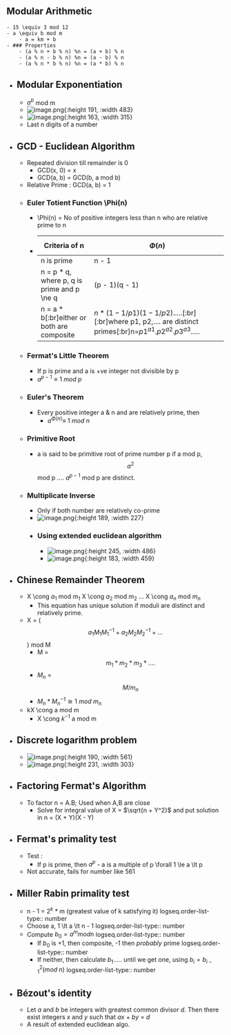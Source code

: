 ## Modular Arithmetic
	- 15 \equiv 3 mod 12
	- a \equiv b mod m
		- a = km + b
	- ### Properties
		- (a % n + b % n) %n = (a + b) % n
		- (a % n - b % n) %n = (a - b) % n
		- (a % n * b % n) %n = (a * b) % n
- ## Modular Exponentiation
	- $a^b$ mod m
	- ![image.png](../assets/image_1714039966539_0.png){:height 191, :width 483}
	- ![image.png](../assets/image_1714041024750_0.png){:height 163, :width 315}
	- Last n digits of a number
- ## GCD - Euclidean Algorithm
	- Repeated division till remainder is 0
		- GCD(x, 0) = x
		- GCD(a, b) = GCD(b, a mod b)
	- Relative Prime : GCD(a, b) = 1
	- ### Euler Totient Function \Phi(n)
		- \Phi(n) = No of positive integers less than n who are relative prime to n
		- |Criteria of n|$$\Phi(n)$$|
		  |--|--|
		  |n is prime|n - 1|
		  |n = p * q, where p, q is prime and p \ne q|(p - 1)(q - 1)|
		  |n = a * b[:br]either or both are composite|$n * (1 - 1/p1) (1 - 1/p2) .....$[:br][:br]where p1, p2,.... are distinct primes[:br]n=${p1}^{a1}.{p2}^{a2}.{p3}^{a3}.....$|
	- ### Fermat's Little Theorem
		- If p is prime and a is +ve integer not divisible by p
		- $a^{p-1}\equiv 1\ mod\ p$
	- ### Euler's Theorem
		- Every positive integer a & n and are relatively prime, then
			- $a^{\Phi(n)} \equiv\ 1\ mod\ n$
	- ### Primitive Root
		- a is said to be primitive root of prime number p if a mod p, $$a^2$$ mod p .... $a^{p-1}$ mod p are distinct.
	- ### Multiplicate Inverse
		- Only if both number are relatively co-prime
		- ![image.png](../assets/image_1714675325084_0.png){:height 189, :width 227}
		- ### Using extended euclidean algorithm
			- ![image.png](../assets/image_1714828535080_0.png){:height 245, :width 486}
			- ![image.png](../assets/image_1714828760651_0.png){:height 183, :width 459}
- ## Chinese Remainder Theorem
	- X \cong $a_1$ mod $m_1$
	  X \cong $a_2$ mod $m_2$
	  ...
	  X \cong $a_n$ mod $m_n$
		- This equation has unique solution if moduli are distinct and relatively prime.
	- X = ($$a_1M_1M_1^{-1} + a_2M_2M_2^{-1} + ...$$) mod M
		- M = $$m_1*m_2*m_3*....$$
		- $M_n$ = $$M/m_n$$
		- $M_n * M_n^{-1} \cong 1\ mod\ m_n$
	- kX \cong a mod m
		- X \cong $k^{-1}$ a mod m
- ## Discrete logarithm problem
	- ![image.png](../assets/image_1714831582740_0.png){:height 190, :width 561}
	- ![image.png](../assets/image_1714831700835_0.png){:height 231, :width 303}
- ## Factoring Fermat's Algorithm
	- To factor n = A.B; Used when A,B are close
		- Solve for integral value of X = $\sqrt{n + Y^2}$ and put solution in n = (X + Y)(X - Y)
- ## Fermat's primality test
	- Test :
		- If p is prime, then $a^p$ - a is a multiple of p \forall 1 \le a \lt p
	- Not accurate, fails for number like 561
- ## Miller Rabin primality test
	- n - 1 = $2^k$ * m (greatest value of k satisfying it)
	  logseq.order-list-type:: number
	- Choose a, 1 \lt a \lt n - 1
	  logseq.order-list-type:: number
	- Compute $b_0=a^m mod n$
	  logseq.order-list-type:: number
		- If $b_0$ is +1, then composite, -1 then *probably* prime
		  logseq.order-list-type:: number
		- If neither, then calculate $b_1$..... until we get one, using $b_i = b_{i-1}^2 (mod\ n)$
		  logseq.order-list-type:: number
- ## Bézout's identity
	- Let *a* and *b* be integers with greatest common divisor *d*. Then there exist integers *x* and *y* such that *ax* + *by* = *d*
	- A result of extended euclidean algo.